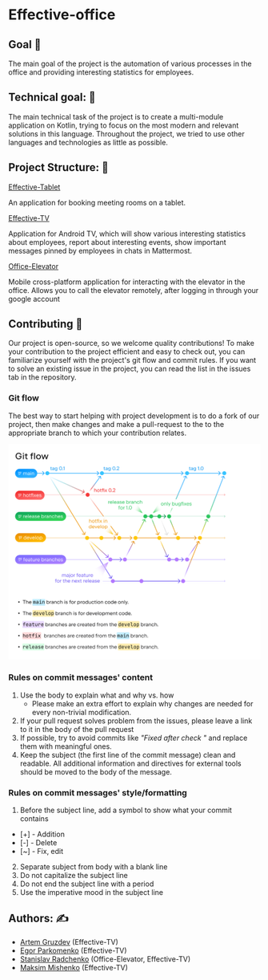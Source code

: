 # Effective-office

## Goal :dart:

The main goal of the project is the automation of various processes in the office and providing
interesting statistics for employees.

## Technical goal: :wrench:

The main technical task of the project is to create a multi-module application on Kotlin,
trying to focus on the most modern and relevant solutions in this language. Throughout the project,
we tried to use other languages and
technologies as little as possible.

## Project Structure: :dizzy:

[Effective-Tablet](tabletApp/README.md)

An application for booking meeting rooms on a tablet.

[Effective-TV](tv-app/effecticeTV/README.md)

Application for Android TV, which will show various interesting statistics about
employees, report about interesting events, show important messages pinned by employees in chats in
Mattermost.

[Office-Elevator](composeApp/README.md)

Mobile cross-platform application for interacting with the elevator in the office. Allows you to
call the elevator remotely, after logging in through your google account

## Contributing :raised_hands:

Our project is open-source, so we welcome quality contributions! To make your contribution to the project efficient and easy to check out, you can familiarize yourself with the project's git flow and commit rules. If you want to solve an existing issue in the project, you can read the list in the issues tab in the repository.

### Git flow

The best way to start helping with project development is to do a fork of our project, then make changes and make a pull-request to the to the appropriate branch to which your contribution relates.

<img src="/assets/git-flow-image.png"> 

### Rules on commit messages' content

1. Use the body to explain what and why vs. how
   * Please make an extra effort to explain why changes are needed for every non-trivial modification.
2. If your pull request solves problem from the issues, please leave a link to it in the body of the pull request
3. If possible, try to avoid commits like *"Fixed after check "* and replace them with meaningful ones.
4. Keep the subject (the first line of the commit message) clean and readable. All additional information and directives for external tools 
should be moved to the body of the message.

### Rules on commit messages' style/formatting

1. Before the subject line, add a symbol to show what your commit contains
* [+] - Addition
* [-] - Delete 
* [~] - Fix, edit 
2. Separate subject from body with a blank line
3. Do not capitalize the subject line
4. Do not end the subject line with a period
5. Use the imperative mood in the subject line

## Authors: :writing_hand:

* [Artem Gruzdev](https://github.com/gull192) (Effective-TV)
* [Egor Parkomenko](https://github.com/1MPULSEONE) (Effective-TV)
* [Stanislav Radchenko](https://github.com/Radch-enko) (Office-Elevator, Effective-TV)
* [Maksim Mishenko](https://github.com/UserNameMax) (Effective-TV)
